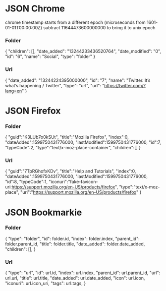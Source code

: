 # JSON Chrome

chrome timestamp starts from a different epoch (microseconds from 1601-01-01T00:00:00Z)
subtract 11644473600000000 to bring it to unix epoch

### Folder

{
"children": [],
"date_added": "13244233436520764",
"date_modified": "0",
"id": "6",
"name": "Social",
"type": "folder"
}

### Url

{
"date_added": "13244224395000000",
"id": "7",
"name": "Twitter. It’s what’s happening / Twitter",
"type": "url",
"url": "https://twitter.com/?lang=en"
}

# JSON Firefox

### Folder

{
"guid":"K3LUb7o0kSUt",
"title":"Mozilla Firefox",
"index":0,
"dateAdded":1599750431776000,
"lastModified":1599750431776000,
"id":7,
"typeCode":2,
"type":"text/x-moz-place-container",
"children":[]
}

### Url

{
"guid":"7TpRGhofxKDv",
"title":"Help and Tutorials",
"index":0,
"dateAdded":1599750431776000,
"lastModified":1599750431776000,
"id":8,
"typeCode":1,
"iconuri":"fake-favicon-uri:https://support.mozilla.org/en-US/products/firefox",
"type":"text/x-moz-place",
"uri":"https://support.mozilla.org/en-US/products/firefox"
}

# JSON Bookmarkie

### Folder

{
"type": "folder",
"id": folder.id,
"index": folder.index,
"parent_id": folder.parent_id,
"title": folder.title,
"date_added": folder.date_added,
"children": [],
}

### Url

{
"type": "url",
"id": url.id,
"index": url.index,
"parent_id": url.parent_id,
"url": url.url,
"title": url.title,
"date_added": url.date_added,
"icon": url.icon,
"iconuri": url.icon_uri,
"tags": url.tags,
}
